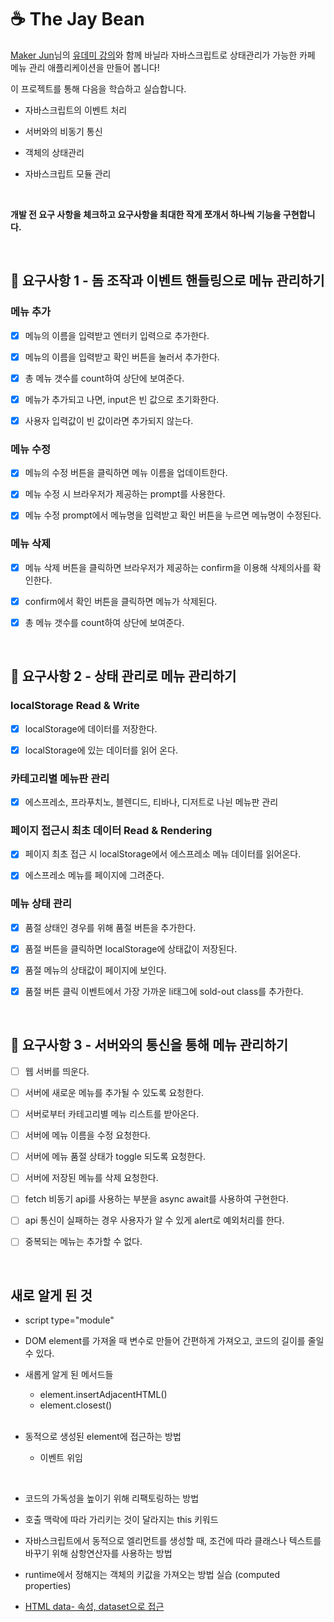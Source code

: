 # ☕ The Jay Bean

<a href="https://github.com/imakerjun">Maker Jun</a>님의 <a href="https://www.udemy.com/course/vanilla-js-lv1/"> 유데미 강의</a>와 함께 바닐라 자바스크립트로 상태관리가 가능한 카페 메뉴 관리 애플리케이션을 만들어 봅니다!

이 프로젝트를 통해 다음을 학습하고 실습합니다.

- 자바스크립트의 이벤트 처리

- 서버와의 비동기 통신

- 객체의 상태관리

- 자바스크립트 모듈 관리

<br>

<b>개발 전 요구 사항을 체크하고 요구사항을 최대한 작게 쪼개서 하나씩 기능을 구현합니다.</b>

<br>

## 🚩 요구사항 1 - 돔 조작과 이벤트 핸들링으로 메뉴 관리하기

### 메뉴 추가

- [x] 메뉴의 이름을 입력받고 엔터키 입력으로 추가한다.

- [x] 메뉴의 이름을 입력받고 확인 버튼을 눌러서 추가한다.

- [x] 총 메뉴 갯수를 count하여 상단에 보여준다.

- [x] 메뉴가 추가되고 나면, input은 빈 값으로 초기화한다.

- [x] 사용자 입력값이 빈 값이라면 추가되지 않는다.

### 메뉴 수정

- [x] 메뉴의 수정 버튼을 클릭하면 메뉴 이름을 업데이트한다.

- [x] 메뉴 수정 시 브라우저가 제공하는 prompt를 사용한다.

- [x] 메뉴 수정 prompt에서 메뉴명을 입력받고 확인 버튼을 누르면 메뉴명이 수정된다.

### 메뉴 삭제

- [x] 메뉴 삭제 버튼을 클릭하면 브라우저가 제공하는 confirm을 이용해 삭제의사를 확인한다.

- [x] confirm에서 확인 버튼을 클릭하면 메뉴가 삭제된다.

- [x] 총 메뉴 갯수를 count하여 상단에 보여준다.

<br>

## 🚩 요구사항 2 - 상태 관리로 메뉴 관리하기

### localStorage Read & Write

- [x] localStorage에 데이터를 저장한다.

- [x] localStorage에 있는 데이터를 읽어 온다.

### 카테고리별 메뉴판 관리

- [x] 에스프레소, 프라푸치노, 블렌디드, 티바나, 디저트로 나뉜 메뉴판 관리

### 페이지 접근시 최초 데이터 Read & Rendering

- [x] 페이지 최초 접근 시 localStorage에서 에스프레소 메뉴 데이터를 읽어온다.

- [x] 에스프레소 메뉴를 페이지에 그려준다.

### 메뉴 상태 관리

- [x] 품절 상태인 경우를 위해 품절 버튼을 추가한다.

- [x] 품절 버튼을 클릭하면 localStorage에 상태값이 저장된다.

- [x] 품절 메뉴의 상태값이 페이지에 보인다.

- [x] 품절 버튼 클릭 이벤트에서 가장 가까운 li태그에 sold-out class를 추가한다.

<br>

## 🚩 요구사항 3 - 서버와의 통신을 통해 메뉴 관리하기

- [ ] 웹 서버를 띄운다.

- [ ] 서버에 새로운 메뉴를 추가될 수 있도록 요청한다.

- [ ] 서버로부터 카테고리별 메뉴 리스트를 받아온다.

- [ ] 서버에 메뉴 이름을 수정 요청한다.

- [ ] 서버에 메뉴 품절 상태가 toggle 되도록 요청한다.

- [ ] 서버에 저장된 메뉴를 삭제 요청한다.

- [ ] fetch 비동기 api를 사용하는 부분을 async await를 사용하여 구현한다.
- [ ] api 통신이 실패하는 경우 사용자가 알 수 있게 alert로 예외처리를 한다.

- [ ] 중복되는 메뉴는 추가할 수 없다.

<br>

## 새로 알게 된 것

- script type="module"

- DOM element를 가져올 때 변수로 만들어 간편하게 가져오고, 코드의 길이를 줄일 수 있다.

- 새롭게 알게 된 메서드들

  - element.insertAdjacentHTML()
  - element.closest()

  <br>

- 동적으로 생성된 element에 접근하는 방법

  - 이벤트 위임

<br>

- 코드의 가독성을 높이기 위해 리팩토링하는 방법

- 호출 맥락에 따라 가리키는 것이 달라지는 this 키워드

- 자바스크립트에서 동적으로 엘리먼트를 생성할 때, 조건에 따라 클래스나 텍스트를 바꾸기 위해 삼항연산자를 사용하는 방법

- runtime에서 정해지는 객체의 키값을 가져오는 방법 실습 (computed properties)

- <a href="https://developer.mozilla.org/ko/docs/Learn/HTML/Howto/Use_data_attributes">HTML data- 속성, dataset으로 접근</a>
